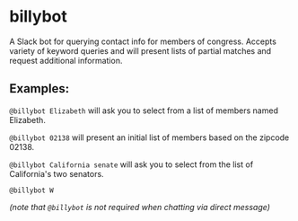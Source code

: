 # billybot

A Slack bot for querying contact info for members of congress. 
Accepts variety of keyword queries and will present lists of partial matches and request additional information.

## Examples:

`@billybot Elizabeth` will ask you to select from a list of members named Elizabeth.

`@billybot 02138` will present an initial list of members based on the zipcode 02138.

`@billybot California senate` will ask you to select from the list of California's two senators.

`@billybot W`


*(note that `@billybot` is not required when chatting via direct message)*

